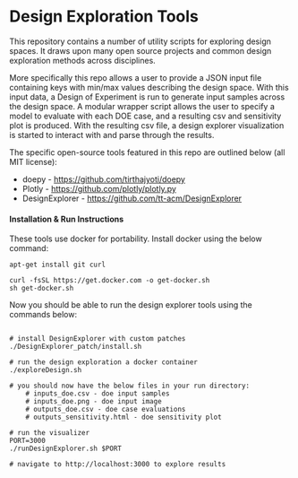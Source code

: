 # Design Exploration Tools

This repository contains a number of utility scripts for exploring design spaces. It draws upon many open source projects and common design exploration methods across disciplines. 

More specifically this repo allows a user to provide a JSON input file containing keys with min/max values describing the design space. With this input data, a Design of Experiment is run to generate input samples across the design space. A modular wrapper script allows the user to specify a model to evaluate with each DOE case, and a resulting csv and sensitivity plot is produced. With the resulting csv file, a design explorer visualization is started to interact with and parse through the results.

The specific open-source tools featured in this repo are outlined below (all MIT license):

* doepy - https://github.com/tirthajyoti/doepy
* Plotly - https://github.com/plotly/plotly.py
* DesignExplorer - https://github.com/tt-acm/DesignExplorer

#### Installation & Run Instructions

These tools use docker for portability. Install docker using the below command:

```
apt-get install git curl

curl -fsSL https://get.docker.com -o get-docker.sh
sh get-docker.sh
```

Now you should be able to run the design explorer tools using the commands below:

```

# install DesignExplorer with custom patches
./DesignExplorer_patch/install.sh

# run the design exploration a docker container
./exploreDesign.sh

# you should now have the below files in your run directory:
    # inputs_doe.csv - doe input samples
    # inputs_doe.png - doe input image
    # outputs_doe.csv - doe case evaluations
    # outputs_sensitivity.html - doe sensitivity plot

# run the visualizer
PORT=3000
./runDesignExplorer.sh $PORT

# navigate to http://localhost:3000 to explore results

```
